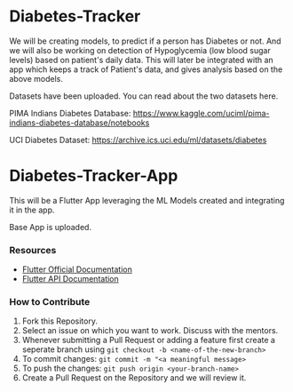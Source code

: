 # Diabetes-Tracker

We will be creating models, to predict if a person has Diabetes or not. 
And we will also be working on detection of Hypoglycemia (low blood sugar levels) based on patient's daily data.
This will later be integrated with an app which keeps a track of Patient's data, and gives analysis based on the above models.

Datasets have been uploaded.
You can read about the two datasets here.

PIMA Indians Diabetes Database: https://www.kaggle.com/uciml/pima-indians-diabetes-database/notebooks

UCI Diabetes Dataset: https://archive.ics.uci.edu/ml/datasets/diabetes

# Diabetes-Tracker-App

This will be a Flutter App leveraging the ML Models created and integrating it in the app.

Base App is uploaded.

### Resources

- [Flutter Official Documentation](https://flutter.dev/docs)
- [Flutter API Documentation](https://api.flutter.dev/)

### How to Contribute

 1. Fork this Repository.
 2. Select an issue on which you want to work. Discuss with the mentors.
 3. Whenever submitting a Pull Request or adding a feature first create a seperate branch using
    `git checkout -b <name-of-the-new-branch>`
 4. To commit changes:
    `git commit -m "<a meaningful message>`
 5. To push the changes:
    `git push origin <your-branch-name>`
 6. Create a Pull Request on the Repository and we will review it.
